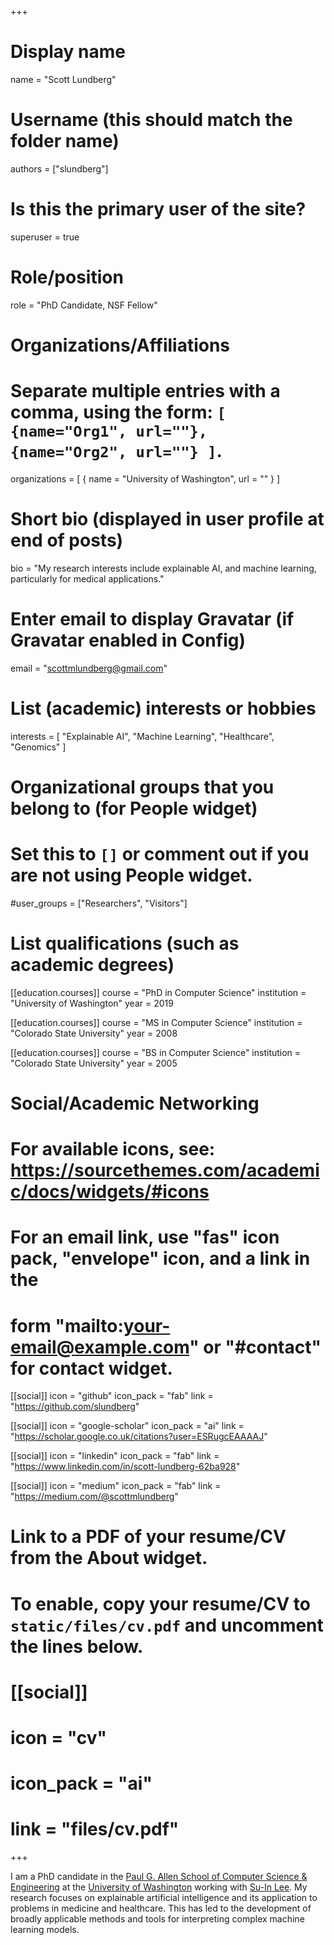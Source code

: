 +++
# Display name
name = "Scott Lundberg"

# Username (this should match the folder name)
authors = ["slundberg"]

# Is this the primary user of the site?
superuser = true

# Role/position
role = "PhD Candidate, NSF Fellow"

# Organizations/Affiliations
#   Separate multiple entries with a comma, using the form: `[ {name="Org1", url=""}, {name="Org2", url=""} ]`.
organizations = [ { name = "University of Washington", url = "" } ]

# Short bio (displayed in user profile at end of posts)
bio = "My research interests include explainable AI, and machine learning, particularly for medical applications."

# Enter email to display Gravatar (if Gravatar enabled in Config)
email = "scottmlundberg@gmail.com"

# List (academic) interests or hobbies
interests = [
  "Explainable AI",
  "Machine Learning",
  "Healthcare",
  "Genomics"
]

# Organizational groups that you belong to (for People widget)
#   Set this to `[]` or comment out if you are not using People widget.
#user_groups = ["Researchers", "Visitors"]

# List qualifications (such as academic degrees)
[[education.courses]]
  course = "PhD in Computer Science"
  institution = "University of Washington"
  year = 2019

[[education.courses]]
  course = "MS in Computer Science"
  institution = "Colorado State University"
  year = 2008

[[education.courses]]
  course = "BS in Computer Science"
  institution = "Colorado State University"
  year = 2005

# Social/Academic Networking
# For available icons, see: https://sourcethemes.com/academic/docs/widgets/#icons
#   For an email link, use "fas" icon pack, "envelope" icon, and a link in the
#   form "mailto:your-email@example.com" or "#contact" for contact widget.

[[social]]
  icon = "github"
  icon_pack = "fab"
  link = "https://github.com/slundberg"

[[social]]
  icon = "google-scholar"
  icon_pack = "ai"
  link = "https://scholar.google.co.uk/citations?user=ESRugcEAAAAJ"

[[social]]
  icon = "linkedin"
  icon_pack = "fab"
  link = "https://www.linkedin.com/in/scott-lundberg-62ba928"

[[social]]
  icon = "medium"
  icon_pack = "fab"
  link = "https://medium.com/@scottmlundberg"


# Link to a PDF of your resume/CV from the About widget.
# To enable, copy your resume/CV to `static/files/cv.pdf` and uncomment the lines below.
# [[social]]
#   icon = "cv"
#   icon_pack = "ai"
#   link = "files/cv.pdf"

+++

I am a PhD candidate in the [Paul G. Allen School of Computer Science & Engineering](https://cs.washington.edu) at the [University of Washington](https://washington.edu) working with [Su-In Lee](https://suinlee.cs.washington.edu). My research focuses on explainable artificial intelligence and its application to problems in medicine and healthcare. This has led to the development of broadly applicable methods and tools for interpreting complex machine learning models.
